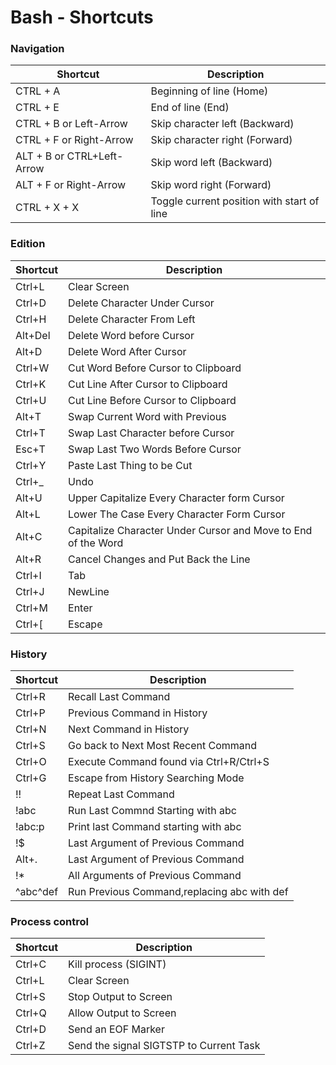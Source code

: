 # Bash - Shortcuts

### Navigation
| Shortcut | Description |
| ------ | ----------- |
| CTRL + A | Beginning of line (Home) |
| CTRL + E | End of line (End) |
| CTRL + B or Left-Arrow | Skip character left (Backward) |
| CTRL + F or Right-Arrow | Skip character right (Forward) |
| ALT + B or CTRL+Left-Arrow | Skip word left (Backward) |
| ALT + F or Right-Arrow | Skip word right (Forward) |
| CTRL + X + X | Toggle current position with start of line |

### Edition
| Shortcut | Description |
| ------ | ----------- |
| Ctrl+L |	Clear Screen |
| Ctrl+D |	Delete Character Under Cursor |
| Ctrl+H |	Delete Character From Left |
| Alt+Del |	Delete Word before Cursor |
| Alt+D |	Delete Word After Cursor |
| Ctrl+W |	Cut Word Before Cursor to Clipboard |
| Ctrl+K |	Cut Line After Cursor to Clipboard |
| Ctrl+U |	Cut Line Before Cursor to Clipboard |
| Alt+T |	Swap Current Word with Previous |
| Ctrl+T |	Swap Last Character before Cursor |
| Esc+T |	Swap Last Two Words Before Cursor |
| Ctrl+Y |	Paste Last Thing to be Cut |
| Ctrl+_ |	Undo |
| Alt+U |	Upper Capitalize Every Character form Cursor |
| Alt+L |	Lower The Case Every Character Form Cursor |
| Alt+C |	Capitalize Character Under Cursor and Move to End of the Word |
| Alt+R |	Cancel Changes and Put Back the Line |
| Ctrl+I |	Tab |
| Ctrl+J |	NewLine |
| Ctrl+M |	Enter |
| Ctrl+[ |	Escape |

### History
| Shortcut | Description |
| ------ | ----------- |
| Ctrl+R | Recall Last Command
| Ctrl+P | Previous Command in History
| Ctrl+N | Next Command in History
| Ctrl+S | Go back to Next Most Recent Command
| Ctrl+O | Execute Command found via Ctrl+R/Ctrl+S
| Ctrl+G | Escape from History Searching Mode
| !! | Repeat Last Command
| !abc | Run Last Commnd Starting with abc
| !abc:p | Print last Command starting with abc
| !$ | Last Argument of Previous Command
| Alt+. |	Last Argument of Previous Command
| !* | All Arguments of Previous Command
| ^abc^def | Run Previous Command,replacing abc with def

### Process control
| Shortcut | Description |
| ------ | ----------- |
| Ctrl+C |	Kill process (SIGINT)  |
| Ctrl+L |	Clear Screen |
| Ctrl+S |	Stop Output to Screen |
| Ctrl+Q |	Allow Output to Screen |
| Ctrl+D |	Send an EOF Marker |
| Ctrl+Z |	Send the signal SIGTSTP to Current Task |

